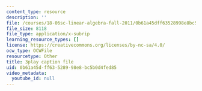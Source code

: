 ```yaml
---
content_type: resource
description: ''
file: /courses/18-06sc-linear-algebra-fall-2011/0b61a45dff63528998e8bc5b0d4fed85_fjsPjh0B2tU.vtt
file_size: 8118
file_type: application/x-subrip
learning_resource_types: []
license: https://creativecommons.org/licenses/by-nc-sa/4.0/
ocw_type: OCWFile
resourcetype: Other
title: 3play caption file
uid: 0b61a45d-ff63-5289-98e8-bc5b0d4fed85
video_metadata:
  youtube_id: null
---
```

